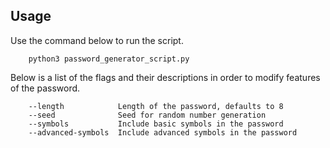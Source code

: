 ## Usage 
Use the command below to run the script.
```
    python3 password_generator_script.py
```
Below is a list of the flags and their descriptions in order to modify features of the password.
```
    --length            Length of the password, defaults to 8
    --seed              Seed for random number generation
    --symbols           Include basic symbols in the password
    --advanced-symbols  Include advanced symbols in the password
```
